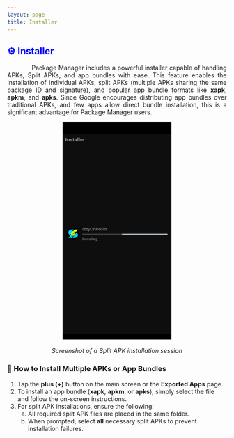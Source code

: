```yaml
---
layout: page
title: Installer
---
```


<style>
    tab1 { padding-left: 4em; }
</style>

<h2 style="color: blue">⚙️ Installer</h2>

<p style="text-align: justify;">
    <tab1>
        Package Manager includes a powerful installer capable of handling APKs, Split APKs, and app bundles with ease.  
        This feature enables the installation of individual APKs, split APKs (multiple APKs sharing the same package ID and signature), and popular app bundle formats like <b>xapk</b>, <b>apkm</b>, and <b>apks</b>.  
        Since Google encourages distributing app bundles over traditional APKs, and few apps allow direct bundle installation, this is a significant advantage for Package Manager users.
    </tab1>
</p>

<p style="text-align: center;">
    <img src="https://raw.githubusercontent.com/SmartPack/PackageManager/master/fastlane/metadata/android/en-US/images/phoneScreenshots/7.jpg" alt="Split APK Installation session" width="250" height="500" />
</p>
<p style="text-align: center;"><em>Screenshot of a Split APK installation session</em></p>

### 📂 How to Install Multiple APKs or App Bundles

<ol>
    <li>Tap the <b>plus (+)</b> button on the main screen or the <b>Exported Apps</b> page.</li>
    <li>To install an app bundle (<b>xapk</b>, <b>apkm</b>, or <b>apks</b>), simply select the file and follow the on-screen instructions.</li>
    <li>For split APK installations, ensure the following:
        <ol type="a">
            <li>All required split APK files are placed in the same folder.</li>
            <li>When prompted, select <strong>all</strong> necessary split APKs to prevent installation failures.</li>
        </ol>
    </li>
</ol>
